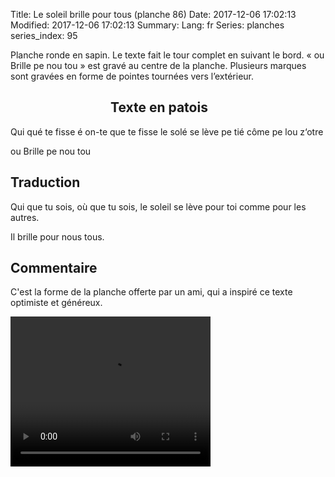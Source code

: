 Title: Le soleil brille pour tous (planche 86)
Date: 2017-12-06 17:02:13
Modified: 2017-12-06 17:02:13
Summary: 
Lang: fr
Series: planches
series_index: 95

Planche ronde en sapin. Le texte fait le tour complet en suivant le
bord. « ou Brille pe nou tou » est gravé au centre de la
planche. Plusieurs marques sont gravées en forme de pointes tournées
vers l’extérieur.

<figure class="image-block" style="float: left;">
  <img alt="" src="{static}/images/planche_86.png">
  <figcaption style="max-width: 530px"></figcaption>
</figure>

<figure class="image-block" style="float: left;">
  <img alt="" src="{static}/images/planche_86_bas.png">
  <figcaption style="max-width: 530px"></figcaption>
</figure>

## Texte en patois

Qui qué te fisse é on-te que te fisse le solé se lève pe tié côme pe
lou z‘otre

ou Brille  pe  nou  tou

## Traduction

Qui que tu sois, où que tu sois, le soleil se lève pour toi comme pour
les autres.

Il brille pour nous tous.

## Commentaire

C'est la forme de la planche offerte par un ami, qui a inspiré ce
texte optimiste et généreux.


<video width="320" height="240" controls>
  <source src="https://d1njpgd0ygatdn.cloudfront.net/video_86.mp4" type="video/mp4">
</video>
